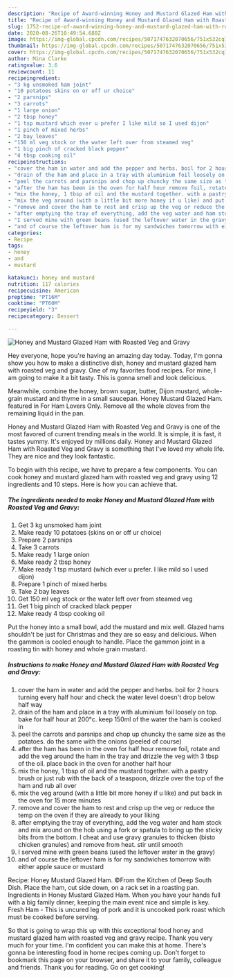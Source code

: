 ```yaml
---
description: "Recipe of Award-winning Honey and Mustard Glazed Ham with Roasted Veg and Gravy"
title: "Recipe of Award-winning Honey and Mustard Glazed Ham with Roasted Veg and Gravy"
slug: 1752-recipe-of-award-winning-honey-and-mustard-glazed-ham-with-roasted-veg-and-gravy
date: 2020-08-26T10:49:54.688Z
image: https://img-global.cpcdn.com/recipes/5071747632070656/751x532cq70/honey-and-mustard-glazed-ham-with-roasted-veg-and-gravy-recipe-main-photo.jpg
thumbnail: https://img-global.cpcdn.com/recipes/5071747632070656/751x532cq70/honey-and-mustard-glazed-ham-with-roasted-veg-and-gravy-recipe-main-photo.jpg
cover: https://img-global.cpcdn.com/recipes/5071747632070656/751x532cq70/honey-and-mustard-glazed-ham-with-roasted-veg-and-gravy-recipe-main-photo.jpg
author: Mina Clarke
ratingvalue: 3.6
reviewcount: 11
recipeingredient:
- "3 kg unsmoked ham joint"
- "10 potatoes skins on or off ur choice"
- "2 parsnips"
- "3 carrots"
- "1 large onion"
- "2 tbsp honey"
- "1 tsp mustard which ever u prefer I like mild so I used dijon"
- "1 pinch of mixed herbs"
- "2 bay leaves"
- "150 ml veg stock or the water left over from steamed veg"
- "1 big pinch of cracked black pepper"
- "4 tbsp cooking oil"
recipeinstructions:
- "cover the ham in water and add the pepper and herbs. boil for 2 hours turning every half hour and check the water level doesn&#39;t drop below half way"
- "drain of the ham and place in a tray with aluminium foil loosely on top. bake for half hour at 200°c. keep 150ml of the water the ham is cooked in"
- "peel the carrots and parsnips and chop up chuncky the same size as the potatoes. do the same with the onions (peeled of course)"
- "after the ham has been in the oven for half hour remove foil, rotate and add the veg around the ham in the tray and drizzle the veg with 3 tbsp of the oil. place back in the oven for another half hour"
- "mix the honey, 1 tbsp of oil and the mustard together. with a pastry brush or just rub with the back of a teaspoon, drizzle over the top of the ham and rub all over"
- "mix the veg around (with a little bit more honey if u like) and put back in the oven for 15 more minutes"
- "remove and cover the ham to rest and crisp up the veg or reduce the temp on the oven if they are already to your liking"
- "after emptying the tray of everything, add the veg water and ham stock and mix around on the hob using a fork or spatula to bring up the sticky bits from the bottom. I cheat and use gravy granules to thicken (bisto chicken granules) and remove from heat. stir until smooth"
- "I served mine with green beans (used the leftover water in the gravy)"
- "and of course the leftover ham is for my sandwiches tomorrow with either apple sauce or mustard"
categories:
- Recipe
tags:
- honey
- and
- mustard

katakunci: honey and mustard 
nutrition: 117 calories
recipecuisine: American
preptime: "PT16M"
cooktime: "PT60M"
recipeyield: "3"
recipecategory: Dessert

---
```



![Honey and Mustard Glazed Ham with Roasted Veg and Gravy](https://img-global.cpcdn.com/recipes/5071747632070656/751x532cq70/honey-and-mustard-glazed-ham-with-roasted-veg-and-gravy-recipe-main-photo.jpg)

Hey everyone, hope you're having an amazing day today. Today, I'm gonna show you how to make a distinctive dish, honey and mustard glazed ham with roasted veg and gravy. One of my favorites food recipes. For mine, I am going to make it a bit tasty. This is gonna smell and look delicious.

Meanwhile, combine the honey, brown sugar, butter, Dijon mustard, whole-grain mustard and thyme in a small saucepan. Honey Mustard Glazed Ham. featured in For Ham Lovers Only. Remove all the whole cloves from the remaining liquid in the pan.

Honey and Mustard Glazed Ham with Roasted Veg and Gravy is one of the most favored of current trending meals in the world. It is simple, it is fast, it tastes yummy. It's enjoyed by millions daily. Honey and Mustard Glazed Ham with Roasted Veg and Gravy is something that I've loved my whole life. They are nice and they look fantastic.


To begin with this recipe, we have to prepare a few components. You can cook honey and mustard glazed ham with roasted veg and gravy using 12 ingredients and 10 steps. Here is how you can achieve that.

<!--inarticleads1-->

##### The ingredients needed to make Honey and Mustard Glazed Ham with Roasted Veg and Gravy:

1. Get 3 kg unsmoked ham joint
1. Make ready 10 potatoes (skins on or off ur choice)
1. Prepare 2 parsnips
1. Take 3 carrots
1. Make ready 1 large onion
1. Make ready 2 tbsp honey
1. Make ready 1 tsp mustard (which ever u prefer. I like mild so I used dijon)
1. Prepare 1 pinch of mixed herbs
1. Take 2 bay leaves
1. Get 150 ml veg stock or the water left over from steamed veg
1. Get 1 big pinch of cracked black pepper
1. Make ready 4 tbsp cooking oil


Put the honey into a small bowl, add the mustard and mix well. Glazed hams shouldn&#39;t be just for Christmas and they are so easy and delicious. When the gammon is cooled enough to handle. Place the gammon joint in a roasting tin with honey and whole grain mustard. 

<!--inarticleads2-->

##### Instructions to make Honey and Mustard Glazed Ham with Roasted Veg and Gravy:

1. cover the ham in water and add the pepper and herbs. boil for 2 hours turning every half hour and check the water level doesn&#39;t drop below half way
1. drain of the ham and place in a tray with aluminium foil loosely on top. bake for half hour at 200°c. keep 150ml of the water the ham is cooked in
1. peel the carrots and parsnips and chop up chuncky the same size as the potatoes. do the same with the onions (peeled of course)
1. after the ham has been in the oven for half hour remove foil, rotate and add the veg around the ham in the tray and drizzle the veg with 3 tbsp of the oil. place back in the oven for another half hour
1. mix the honey, 1 tbsp of oil and the mustard together. with a pastry brush or just rub with the back of a teaspoon, drizzle over the top of the ham and rub all over
1. mix the veg around (with a little bit more honey if u like) and put back in the oven for 15 more minutes
1. remove and cover the ham to rest and crisp up the veg or reduce the temp on the oven if they are already to your liking
1. after emptying the tray of everything, add the veg water and ham stock and mix around on the hob using a fork or spatula to bring up the sticky bits from the bottom. I cheat and use gravy granules to thicken (bisto chicken granules) and remove from heat. stir until smooth
1. I served mine with green beans (used the leftover water in the gravy)
1. and of course the leftover ham is for my sandwiches tomorrow with either apple sauce or mustard


Recipe: Honey Mustard Glazed Ham. ©From the Kitchen of Deep South Dish. Place the ham, cut side down, on a rack set in a roasting pan. Ingredients in Honey Mustard Glazed Ham. When you have your hands full with a big family dinner, keeping the main event nice and simple is key. Fresh Ham - This is uncured leg of pork and it is uncooked pork roast which must be cooked before serving. 

So that is going to wrap this up with this exceptional food honey and mustard glazed ham with roasted veg and gravy recipe. Thank you very much for your time. I'm confident you can make this at home. There's gonna be interesting food in home recipes coming up. Don't forget to bookmark this page on your browser, and share it to your family, colleague and friends. Thank you for reading. Go on get cooking!
